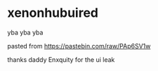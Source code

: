 # xenonhubuired
yba yba yba

pasted from https://pastebin.com/raw/PAp6SV1w

thanks daddy Enxquity for the ui leak
